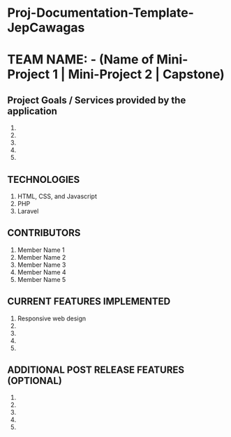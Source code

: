# Proj-Documentation-Template-JepCawagas

# TEAM NAME: - (Name of Mini-Project 1 | Mini-Project 2 | Capstone)

## Project Goals / Services provided by the application

1.
2.
3.
4.
5.

## TECHNOLOGIES

1. HTML, CSS, and Javascript
2. PHP
3. Laravel

## CONTRIBUTORS

1. Member Name 1
2. Member Name 2
3. Member Name 3
4. Member Name 4
5. Member Name 5

## CURRENT FEATURES IMPLEMENTED

1. Responsive web design
2.
3.
4.
5.

## ADDITIONAL POST RELEASE FEATURES (OPTIONAL)
1.
2.
3.
4.
5.
